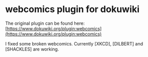 # webcomics plugin for dokuwiki

The original plugin can be found here: [https://www.dokuwiki.org/plugin:webcomics](https://www.dokuwiki.org/plugin:webcomics)

I fixed some broken webcomics. Currently [XKCD], [DILBERT] and [SHACKLES] are working.

